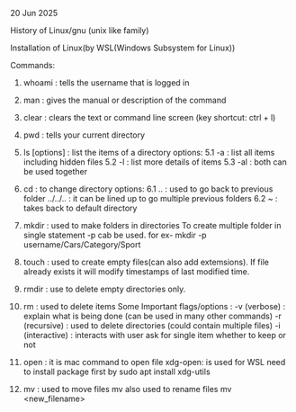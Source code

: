 20 Jun 2025

History of Linux/gnu (unix like family)

Installation of Linux(by WSL(Windows Subsystem for Linux))

Commands:
1. whoami : tells the username that is logged in
2. man <command> : gives the manual or description of the command
3. clear : clears the text or command line screen (key shortcut: ctrl + l)
4. pwd :  tells your current directory
5. ls [options] : list the items of a directory 
       options:
        5.1  -a : list all items including hidden files
        5.2  -l : list more details of items
        5.3   -al : both can be used together
6. cd <path> : to change directory
     options:
     6.1 .. : used to go back to previous folder
           ../../.. : it can be lined up to go multiple previous folders
     6.2 ~ : takes back to default directory
7. mkdir : used to make folders in directories
            To create multiple folder in single statement -p  cab be used.
           for ex- mkdir -p username/Cars/Category/Sport
8. touch : used to create empty files(can also add extemsions).
             If file already exists it will modify timestamps of last modified time.
9. rmdir : use to delete empty directories only.
10.  rm : used to delete items
              Some Important flags/options :
                       -v (verbose) : explain what is being done (can be used in many other                                                   commands)
                       -r (recursive) : used to delete directories (could contain multiple files)
                       -i (interactive) : interacts with user ask for single item whether to keep                                                     or not
11. open : it is mac command to open file
     xdg-open: is used for WSL 
                          need to install package first by
                           sudo apt install xdg-utils

12. mv : used to move files
              mv <filename> <path>
              also used to rename files
              mv <filename> <new_filename>





